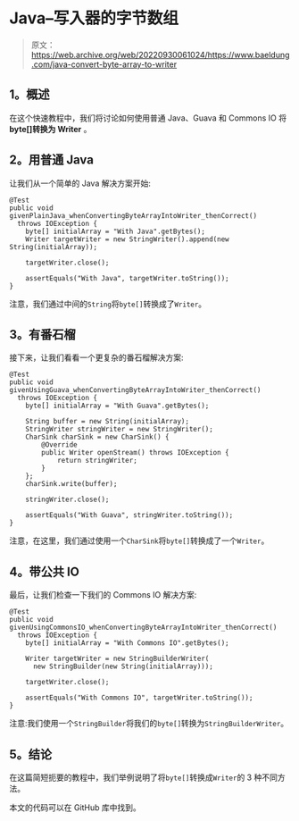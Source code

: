 # Java–写入器的字节数组

> 原文：<https://web.archive.org/web/20220930061024/https://www.baeldung.com/java-convert-byte-array-to-writer>

## 1。概述

在这个快速教程中，我们将讨论如何使用普通 Java、Guava 和 Commons IO 将 **byte[]转换为 Writer** 。

## 2。用普通 Java

让我们从一个简单的 Java 解决方案开始:

```
@Test
public void givenPlainJava_whenConvertingByteArrayIntoWriter_thenCorrect() 
  throws IOException {
    byte[] initialArray = "With Java".getBytes();
    Writer targetWriter = new StringWriter().append(new String(initialArray));

    targetWriter.close();

    assertEquals("With Java", targetWriter.toString());
}
```

注意，我们通过中间的`String`将`byte[]`转换成了`Writer`。

## 3。有番石榴

接下来，让我们看看一个更复杂的番石榴解决方案:

```
@Test
public void givenUsingGuava_whenConvertingByteArrayIntoWriter_thenCorrect() 
  throws IOException {
    byte[] initialArray = "With Guava".getBytes();

    String buffer = new String(initialArray);
    StringWriter stringWriter = new StringWriter();
    CharSink charSink = new CharSink() {
        @Override
        public Writer openStream() throws IOException {
            return stringWriter;
        }
    };
    charSink.write(buffer);

    stringWriter.close();

    assertEquals("With Guava", stringWriter.toString());
}
```

注意，在这里，我们通过使用一个`CharSink`将`byte[]`转换成了一个`Writer`。

## 4。带公共 IO

最后，让我们检查一下我们的 Commons IO 解决方案:

```
@Test
public void givenUsingCommonsIO_whenConvertingByteArrayIntoWriter_thenCorrect() 
  throws IOException {
    byte[] initialArray = "With Commons IO".getBytes();

    Writer targetWriter = new StringBuilderWriter(
      new StringBuilder(new String(initialArray)));

    targetWriter.close();

    assertEquals("With Commons IO", targetWriter.toString());
}
```

注意:我们使用一个`StringBuilder`将我们的`byte[]`转换为`StringBuilderWriter`。

## 5。结论

在这篇简短扼要的教程中，我们举例说明了将`byte[]`转换成`Writer`的 3 种不同方法。

本文的代码可以在 GitHub 库中找到。